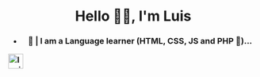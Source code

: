 <h1 align="center">Hello 👋🏼, I'm Luis</h1>
<h3 align="center"Welcome to my GitHub</h3>

 - 🧪 | I am a **Language learner (HTML, CSS, JS and PHP 🐘)...**
<p align="left">
<a href="https://www.instagram.com/lszinxx/" target="blank"><img align="center" src="https://cdn.jsdelivr.net/npm/simple-icons@3.0.1/icons/instagram.svg" alt="lszinxx." height="30" width="30" /></a>
</p>
